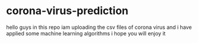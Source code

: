 # corona-virus-prediction
hello guys in this repo iam uploading the csv files of corona virus and i have applied some machine learning algorithms i hope you will enjoy it
